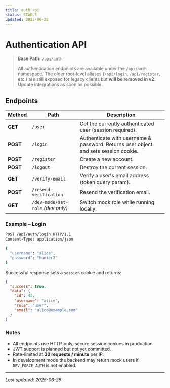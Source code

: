 ```yaml
---
title: auth api
status: STABLE
updated: 2025-06-28
---
```


# Authentication API

> **Base Path:** `/api/auth`
>
> All authentication endpoints are available under the `/api/auth` namespace. The older root-level aliases (`/api/login`, `/api/register`, etc.) are still exposed for legacy clients but **will be removed in v2**. Update integrations as soon as possible.

## Endpoints

| Method | Path | Description |
| ------ | ------------------- | --------------------------------------------- |
| **GET** | `/user` | Get the currently authenticated user (session required). |
| **POST** | `/login` | Authenticate with username & password. Returns user object and sets session cookie. |
| **POST** | `/register` | Create a new account. |
| **POST** | `/logout` | Destroy the current session. |
| **GET** | `/verify-email` | Verify a user's email address (token query param). |
| **POST** | `/resend-verification` | Resend the verification email. |
| **GET** | `/dev-mode/set-role` *(dev only)* | Switch mock role while running locally. |

### Example – Login

```bash
POST /api/auth/login HTTP/1.1
Content-Type: application/json

{
  "username": "alice",
  "password": "hunter2"
}
```

Successful response sets a `session` cookie and returns:

```json
{
  "success": true,
  "data": {
    "id": 42,
    "username": "alice",
    "role": "user",
    "email": "alice@example.com"
  }
}
```

### Notes

* All endpoints use HTTP-only, secure session cookies in production.
* JWT support is planned but not yet committed.
* Rate-limited at **30 requests / minute** per IP.
* In development mode the backend may return mock users if `DEV_FORCE_AUTH` is not enabled.

---

_Last updated: 2025-06-26_ 